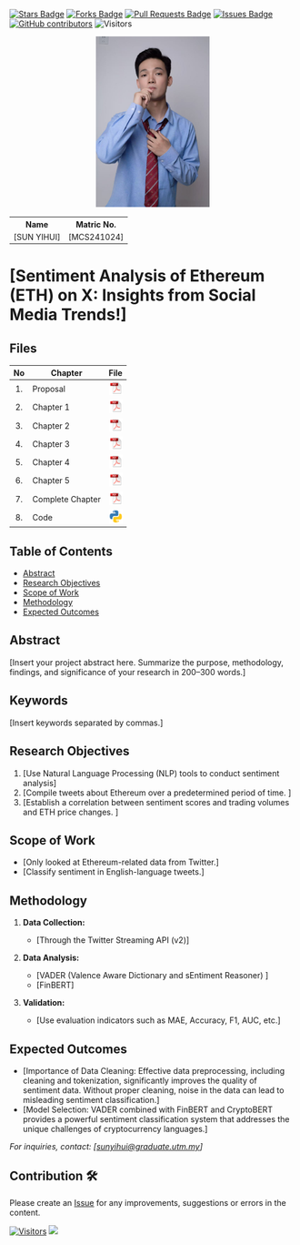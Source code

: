 <a href="https://github.com/drshahizan/research-design/stargazers"><img src="https://img.shields.io/github/stars/drshahizan/research-design" alt="Stars Badge"/></a>
<a href="https://github.com/drshahizan/research-design/network/members"><img src="https://img.shields.io/github/forks/drshahizan/research-design" alt="Forks Badge"/></a>
<a href="https://github.com/drshahizan/research-design/pulls"><img src="https://img.shields.io/github/issues-pr/drshahizan/research-design" alt="Pull Requests Badge"/></a>
<a href="https://github.com/drshahizan/research-design"><img src="https://img.shields.io/github/issues/drshahizan/research-design" alt="Issues Badge"/></a>
<a href="https://github.com/drshahizan/research-design/graphs/contributors"><img alt="GitHub contributors" src="https://img.shields.io/github/contributors/drshahizan/research-design?color=2b9348"></a>
![Visitors](https://api.visitorbadge.io/api/visitors?path=https%3A%2F%2Fgithub.com%2Fdrshahizan%2BDM&labelColor=%23d9e3f0&countColor=%23697689&style=flat)

<p align="center">
  <img height="300px" src="https://github.com/JasonSun-UTM/Sun-Yihui/raw/main/images/WechatIMG586.jpg">
</p>

<table align="center">
  <tr>
    <th>Name</th>
    <th>Matric No.</th>
  </tr>
  <tr>
    <td>[SUN YIHUI]</td>
    <td>[MCS241024]</td>
  </tr>
</table>

# [Sentiment Analysis of Ethereum (ETH) on X: Insights from Social Media Trends!]

## Files

| No  | Chapter     |                                                 File |
| :-: | ---------- | :---------------------------------------------------------------------------------------------------: |
|  1.  | Proposal | <a href="proposal/"><img src="img/pdf.svg" width="24px" height="24px"></a> |
|  2.  | Chapter 1 | <a href="c1/"><img src="img/pdf.svg" width="24px" height="24px"></a> |
|  3.  | Chapter 2 | <a href="c2/"><img src="img/pdf.svg" width="24px" height="24px"></a> |
|  4.  | Chapter 3 | <a href="c3/"><img src="img/pdf.svg" width="24px" height="24px"></a> |
|  5.  | Chapter 4 | <a href="c4/"><img src="img/pdf.svg" width="24px" height="24px"></a> |
|  6.  | Chapter 5 | <a href="c5/"><img src="img/pdf.svg" width="24px" height="24px"></a> |
|  7.  | Complete Chapter | <a href="Full Chapter/"><img src="img/pdf.svg" width="24px" height="24px"></a> |
|  8.  | Code | <a href="code"><img src="img/python_icon.png" width="24px" height="24px"></a> |


## Table of Contents
- [Abstract](#abstract)
- [Research Objectives](#research-objectives)
- [Scope of Work](#scope-of-work)
- [Methodology](#methodology)
- [Expected Outcomes](#expected-outcomes)

## Abstract

[Insert your project abstract here. Summarize the purpose, methodology, findings, and significance of your research in 200–300 words.]

## Keywords

[Insert keywords separated by commas.]

## Research Objectives

1. [Use Natural Language Processing (NLP) tools to conduct sentiment analysis]
2. [Compile tweets about Ethereum over a predetermined period of time. ]
3. [Establish a correlation between sentiment scores and trading volumes and ETH price changes. ]

## Scope of Work
- [Only looked at Ethereum-related data from Twitter.]
- [Classify sentiment in English-language tweets.]

## Methodology

1. **Data Collection:**
   - [Through the Twitter Streaming API (v2)]

2. **Data Analysis:**
   - [VADER (Valence Aware Dictionary and sEntiment Reasoner) ]
   - [FinBERT] 


3. **Validation:**
   - [Use evaluation indicators such as MAE, Accuracy, F1, AUC, etc.]

## Expected Outcomes

- [Importance of Data Cleaning: Effective data preprocessing, including cleaning and tokenization, significantly improves the quality of sentiment data. Without proper cleaning, noise in the data can lead to misleading sentiment classification.]
- [Model Selection: VADER combined with FinBERT and CryptoBERT provides a powerful sentiment classification system that addresses the unique challenges of cryptocurrency languages.]

*For inquiries, contact: [sunyihui@graduate.utm.my]*

 




## Contribution 🛠️
Please create an [Issue](https://github.com/drshahizan/research-design/issues) for any improvements, suggestions or errors in the content.

[![Visitors](https://api.visitorbadge.io/api/visitors?path=https%3A%2F%2Fgithub.com%2Fdrshahizan&labelColor=%23697689&countColor=%23555555&style=plastic)](https://visitorbadge.io/status?path=https%3A%2F%2Fgithub.com%2Fdrshahizan)
![](https://hit.yhype.me/github/profile?user_id=81284918)

